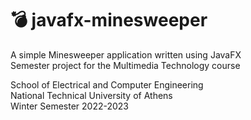 # 💣 javafx-minesweeper
A simple Minesweeper application written using JavaFX  
Semester project for the Multimedia Technology course

School of Electrical and Computer Engineering  
National Technical University of Athens  
Winter Semester 2022-2023